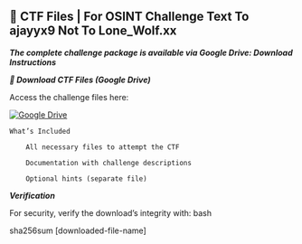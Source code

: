 ## 📂 CTF Files | For OSINT Challenge Text To ajayyx9 Not To Lone_Wolf.xx

***The complete challenge package is available via Google Drive:
Download Instructions***

***🔗 Download CTF Files (Google Drive)***

Access the challenge files here:  

[![Google Drive](https://img.shields.io/badge/Google_Drive-4285F4?style=for-the-badge&logo=googledrive&logoColor=white)](https://drive.google.com/file/d/1qmSTWjXgdth26Euc7TPKNIfBTSo9tKri/view?usp=sharing)

```
What’s Included

    All necessary files to attempt the CTF

    Documentation with challenge descriptions

    Optional hints (separate file)
```
***Verification***

For security, verify the download’s integrity with:
bash

sha256sum [downloaded-file-name]
